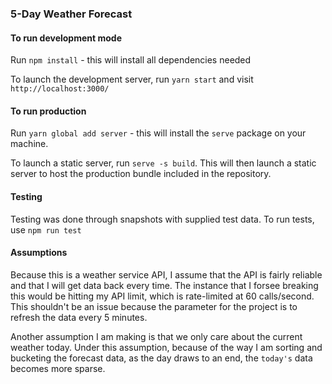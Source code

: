### 5-Day Weather Forecast

#### To run development mode

Run `npm install` - this will install all dependencies needed

To launch the development server, run `yarn start` and visit `http://localhost:3000/`

#### To run production

Run `yarn global add server` - this will install the `serve` package on your machine.

To launch a static server, run `serve -s build`. This will then launch a static server to host the production bundle included in the repository.

#### Testing

Testing was done through snapshots with supplied test data. To run tests, use `npm run test`

#### Assumptions

Because this is a weather service API, I assume that the API is fairly reliable and that I will get data back every time. The instance that I forsee breaking this would be hitting my API limit, which is rate-limited at 60 calls/second. This shouldn't be an issue because the parameter for the project is to refresh the data every 5 minutes.

Another assumption I am making is that we only care about the current weather today. Under this assumption, because of the way I am sorting and bucketing the forecast data, as the day draws to an end, the `today's` data becomes more sparse.
